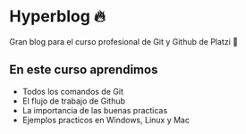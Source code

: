 # Hyperblog 🔥

Gran blog para el curso profesional de Git y Github de Platzi 💚

## En este curso aprendimos
- Todos los comandos de Git
- El flujo de trabajo de Github
- La importancia de las buenas practicas
- Ejemplos practicos en Windows, Linux y Mac